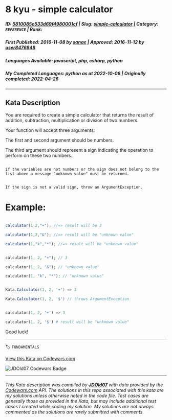 # 8 kyu - simple calculator 

##### **ID**: [5810085c533d69f4980001cf](https://www.codewars.com/kata/5810085c533d69f4980001cf) | **Slug**: [simple-calculator](https://www.codewars.com/kata/5810085c533d69f4980001cf) | **Category**: `REFERENCE` | **Rank**: <span style="color:white">8 kyu</span>

##### **First Published**: 2016-11-08 ***by*** [sanae](https://www.codewars.com/users/sanae) | **Approved**: 2016-11-12 ***by*** [user8476848](https://www.codewars.com/users/user8476848)

##### **Languages Available**: javascript, php, csharp, python

##### **My Completed Languages**: python ***as at*** 2022-10-08 | **Originally completed**: 2022-04-26

---

## Kata Description


You are required to create a simple calculator that returns the result of addition, subtraction, multiplication or division of two numbers.



Your function will accept three arguments:<br>

The first and second argument should be numbers.<br>

The third argument should represent a sign indicating the operation to perform on these two numbers.

```if-not:csharp

if the variables are not numbers or the sign does not belong to the list above a message "unknown value" must be returned.

```

```if:csharp

If the sign is not a valid sign, throw an ArgumentException.

```



# Example:



```javascript

calculator(1,2,"+"); //=> result will be 3

calculator(1,2,"&"); //=> result will be "unknown value"

calculator(1,"k","*"); //=> result will be "unknown value"

```

```php

calculator(1, 2, "+"); // 3

calculator(1, 2, "&"); // "unknown value"

calculator(1, "k", "*"); // "unknown value"

```

```csharp

Kata.Calculator(1, 2, '+') => 3

Kata.Calculator(1, 2, '$') // throws ArgumentException

```

```python

calculator(1, 2, '+') => 3

calculator(1, 2, '$') # result will be "unknown value"

```



Good luck!

---


🏷 `FUNDAMENTALS`


[View this Kata on Codewars.com](https://www.codewars.com/kata/5810085c533d69f4980001cf)

![](https://www.codewars.com/users/jdold07/badges/large "JDOld07 Codewars Badge")

---

###### *This Kata description was compiled by [**JDOld07**](https://tpstech.dev) with data provided by the [Codewars.com](https://www.codewars.com) API.  The solutions in this repo associated with this kata are my solutions unless otherwise noted in the code file.  Test cases are generally those as provided in the Kata, but may include additional test cases I created while coding my solution.  My solutions are not always commented as the solutions are rarely submitted with comments.*
